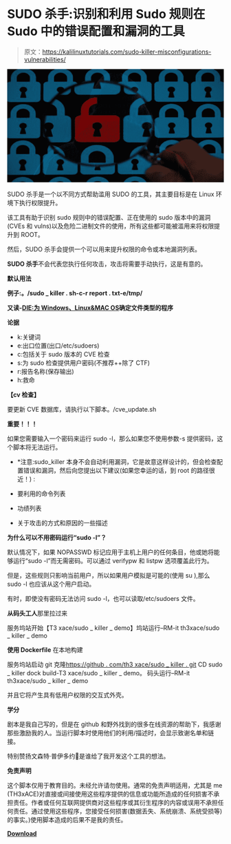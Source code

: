 # SUDO 杀手:识别和利用 Sudo 规则在 Sudo 中的错误配置和漏洞的工具

> 原文：<https://kalilinuxtutorials.com/sudo-killer-misconfigurations-vulnerabilities/>

[![SUDO KILLER : A Tool To Identify & Exploit Sudo Rules’ Misconfigurations & Vulnerabilities Within Sudo](img/dea31739823f29bd8a92558d50b9adb1.png "SUDO KILLER : A Tool To Identify & Exploit Sudo Rules’ Misconfigurations & Vulnerabilities Within Sudo")](https://1.bp.blogspot.com/-BXu8CtdO4Ro/XTWa7kSlguI/AAAAAAAABgA/IrEQuIMFw98e5rh0pALXDxRpg-9m2IPhwCLcBGAs/s1600/vulnerabilities.png)

SUDO 杀手是一个以不同方式帮助滥用 SUDO 的工具，其主要目标是在 Linux 环境下执行权限提升。

该工具有助于识别 sudo 规则中的错误配置、正在使用的 sudo 版本中的漏洞(CVEs 和 vulns)以及危险二进制文件的使用，所有这些都可能被滥用来将权限提升到 ROOT。

然后，SUDO 杀手会提供一个可以用来提升权限的命令或本地漏洞列表。

**SUDO 杀手**不会代表您执行任何攻击，攻击将需要手动执行，这是有意的。

**默认用法**

**例子:。/sudo _ killer . sh-c-r report . txt-e/tmp/**

**又读-[DIE:为 Windows、Linux&MAC OS](https://kalilinuxtutorials.com/die-windows-linux-macos/)确定文件类型的程序**

**论据**

*   k:关键词
*   e:出口位置(出口/etc/sudoers)
*   c:包括关于 sudo 版本的 CVE 检查
*   s:为 sudo 检查提供用户密码(不推荐++除了 CTF)
*   r:报告名称(保存输出)
*   h:救命

**【cv 检查】**

要更新 CVE 数据库，请执行以下脚本。/cve_update.sh

**重要！！！**

如果您需要输入一个密码来运行 sudo -l，那么如果您不使用参数-s 提供密码，这个脚本将无法运行。

* *注意:sudo_killer 本身不会自动利用漏洞，它是故意这样设计的，但会检查配置错误和漏洞，然后向您提出以下建议(如果您幸运的话，到 root 的路径很近！) :

*   要利用的命令列表
*   功绩列表
*   关于攻击的方式和原因的一些描述

**为什么可以不用密码运行“sudo -l”？**

默认情况下，如果 NOPASSWD 标记应用于主机上用户的任何条目，他或她将能够运行“sudo -l”而无需密码。可以通过 verifypw 和 listpw 选项覆盖此行为。

但是，这些规则只影响当前用户，所以如果用户模拟是可能的(使用 su ),那么 sudo -l 也应该从这个用户启动。

有时，即使没有密码无法访问 sudo -l，也可以读取/etc/sudoers 文件。

**从码头工人**那里拉过来

服务坞站开始【T3 xace/sudo _ killer _ demo】坞站运行–RM-it th3xace/sudo _ killer _ demo

**使用 Dockerfile** 在本地构建

服务坞站启动
git 克隆[https://github . com/th3 xace/sudo _ killer . git](https://github.com/TH3xACE/SUDO_KILLER.git)
CD sudo _ killer
dock build-T3 xace/sudo _ killer _ demo。
码头运行–RM-it th3xace/sudo _ killer _ demo

并且它将产生具有低用户权限的交互式外壳。

**学分**

剧本是我自己写的，但是在 github 和野外找到的很多在线资源的帮助下，我感谢那些激励我的人。当运行脚本时使用他们的利用/描述时，会显示致谢名单和链接。

特别赞扬文森特·普伊多约🙂是谁给了我开发这个工具的想法。

**免责声明**

这个脚本仅用于教育目的。未经允许请勿使用。通常的免责声明适用，尤其是 me (TH3xACE)对直接或间接使用这些程序提供的信息或功能所造成的任何损害不承担责任。作者或任何互联网提供商对这些程序或其衍生程序的内容或误用不承担任何责任。通过使用这些程序，您接受任何损害(数据丢失、系统崩溃、系统受损等)的事实。)使用脚本造成的后果不是我的责任。

[**Download**](https://github.com/TH3xACE/SUDO_KILLER)